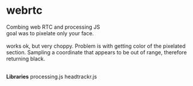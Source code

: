 webrtc
======

Combing web RTC and processing JS<br/>
goal was to pixelate only your face.
<br/><br/>
works ok, but very choppy.
Problem is with getting color of the pixelated section.  Sampling a coordinate that appears to be out of range, therefore returning black.
<br/><br/>

<b>Libraries</b>
processing.js
headtrackr.js
